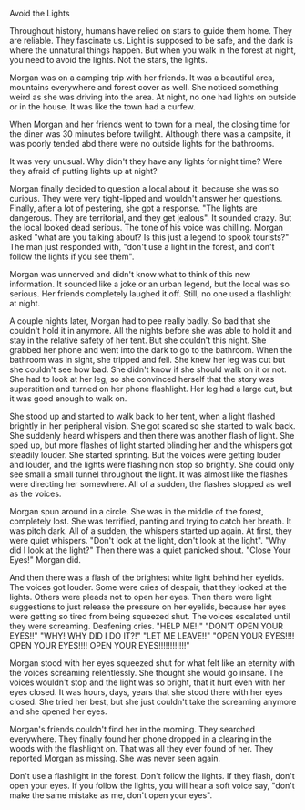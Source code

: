 Avoid the Lights

Throughout history, humans have relied on stars to guide them home. They are reliable. They fascinate us. Light is supposed to be safe, and the dark is where the unnatural things happen. But when you walk in the forest at night, you need to avoid the lights. Not the stars, the lights.


Morgan was on a camping trip with her friends. It was a beautiful area, mountains everywhere and forest cover as well. She noticed something weird as she was driving into the area. At night, no one had lights on outside or in the house. It was like the town had a curfew. 

When Morgan and her friends went to town for a meal, the closing time for the diner was 30 minutes before twilight. Although there was a campsite, it was poorly tended abd there were no outside lights for the bathrooms.

It was very unusual. Why didn't they have any lights for night time? Were they afraid of putting lights up at night?

Morgan finally decided to question a local about it, because she was so curious. They were very tight-lipped and wouldn't answer her questions. Finally, after a lot of pestering, she got a response. "The lights are dangerous. They are territorial, and they get jealous". It sounded crazy. But the local looked dead serious. The tone of his voice was chilling. Morgan asked "what are you talking about? Is this just a legend to spook tourists?" The man just responded with, "don't use a light in the forest, and don't follow the lights if you see them". 

Morgan was unnerved and didn't know what to think of this new information. It sounded like a joke or an urban legend, but the local was so serious. Her friends completely laughed it off. Still, no one used a flashlight at night.

A couple nights later, Morgan had to pee really badly. So bad that she couldn't hold it in anymore. All the nights before she was able to hold it and stay in the relative safety of her tent. But she couldn't this night. She grabbed her phone and went into the dark to go to the bathroom. When the bathroom was in sight, she tripped and fell. She knew her leg was cut but she couldn't see how bad. She didn't know if she should walk on it or not. She had to look at her leg, so she convinced herself that the story was superstition and turned on her phone flashlight. Her leg had a large cut, but it was good enough to walk on.

She stood up and started to walk back to her tent, when a light flashed brightly in her peripheral vision. She got scared so she started to walk back. She suddenly heard whispers and then there was another flash of light. She sped up, but more flashes of light started blinding her and the whispers got steadily louder. She started sprinting. But the voices were getting louder and louder, and the lights were flashing non stop so brightly. She could only see small a small tunnel throughout the light. It was almost like the flashes were directing her somewhere. All of a sudden, the flashes stopped as well as the voices.

Morgan spun around in a circle. She was in the middle of the forest, completely lost. She was terrified, panting and trying to catch her breath. It was pitch dark. All of a sudden, the whispers started up again. At first, they were quiet whispers. "Don't look at the light, don't look at the light". "Why did I look at the light?" Then there was a quiet panicked shout. "Close Your Eyes!" Morgan did. 

And then there was a flash of the brightest white light behind her eyelids. The voices got louder. Some were cries of despair, that they looked at the lights. Others were pleads not to open her eyes. Then there were light suggestions to just release the pressure on her eyelids, because her eyes were getting so tired from being squeezed shut. The voices escalated until they were screaming. Deafening cries. "HELP ME!!" "DON'T OPEN YOUR EYES!!" "WHY! WHY DID I DO IT?!" "LET ME LEAVE!!" "OPEN YOUR EYES!!!! OPEN YOUR EYES!!!! OPEN YOUR EYES!!!!!!!!!!!!"

Morgan stood with her eyes squeezed shut for what felt like an eternity with the voices screaming relentlessly. She thought she would go insane. The voices wouldn't stop and the light was so bright, that it hurt even with her eyes closed. It was hours, days, years that she stood there with her eyes closed. She tried her best, but she just couldn't take the screaming anymore and she opened her eyes.


Morgan's friends couldn't find her in the morning. They searched everywhere. They finally found her phone dropped in a clearing in the woods with the flashlight on. That was all they ever found of her. They reported Morgan as missing. She was never seen again.


Don't use a flashlight in the forest. Don't follow the lights. If they flash, don't open your eyes. If you follow the lights, you will hear a soft voice say, "don't make the same mistake as me, don't open your eyes".
